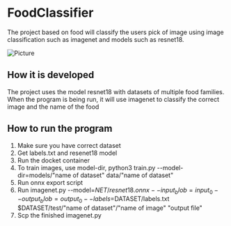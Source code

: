 # FoodClassifier

The project based on food will classify the users pick of image using image classification such as imagenet and models such as resnet18.

![Picture](file:///C:/Users/dleer/OneDrive/Desktop/hamburger1.jpg)

## How it is developed

The project uses the model resnet18 with datasets of multiple food families. When the program is being run, it will use imagenet to classify the correct image and the name of the food


## How to run the program

1. Make sure you have correct dataset
2. Get labels.txt and resenet18 model
3. Run the docket container
4. To train images, use model-dir, python3 train.py --model-dir=models/"name of dataset" data/"name of dataset"
5. Run onnx export script
6. Run imagenet.py --model=$NET/resnet18.onnx --input_blob=input_0 --output_blob=output_0 --labels=$DATASET/labels.txt $DATASET/test/"name of dataset"/"name of image" "output file"
7. Scp the finished imagenet.py

